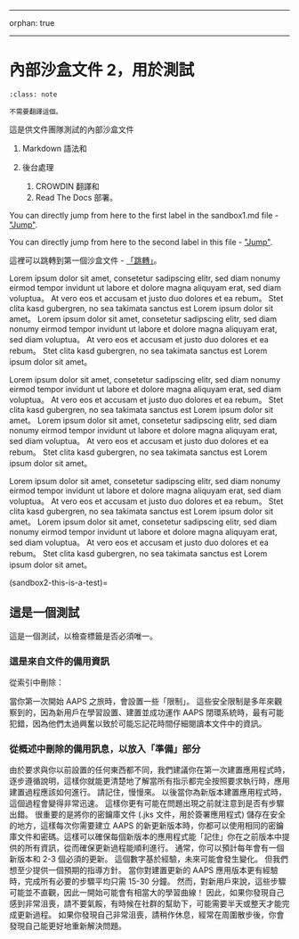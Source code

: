 - - -
orphan: true
- - -

# 內部沙盒文件 2，用於測試

```{admonition} no need to translate this
:class: note

不需要翻譯這個。
```

這是供文件團隊測試的內部沙盒文件

1. Markdown 語法和

1. 後台處理
    1. CROWDIN 翻譯和
    2. Read The Docs 部署。

You can directly jump from here to the first label in the sandbox1.md file - ["Jump"](../sandbox1.md#this-is-a-test).

You can directly jump from here to the second label in this file - ["Jump"](../sandbox1.md#this-is-another-test).

這裡可以跳轉到第一個沙盒文件 - [「跳轉」](../sandbox1.md)。

Lorem ipsum dolor sit amet, consetetur sadipscing elitr, sed diam nonumy eirmod tempor invidunt ut labore et dolore magna aliquyam erat, sed diam voluptua。 At vero eos et accusam et justo duo dolores et ea rebum。 Stet clita kasd gubergren, no sea takimata sanctus est Lorem ipsum dolor sit amet。 Lorem ipsum dolor sit amet, consetetur sadipscing elitr, sed diam nonumy eirmod tempor invidunt ut labore et dolore magna aliquyam erat, sed diam voluptua。 At vero eos et accusam et justo duo dolores et ea rebum。 Stet clita kasd gubergren, no sea takimata sanctus est Lorem ipsum dolor sit amet。

Lorem ipsum dolor sit amet, consetetur sadipscing elitr, sed diam nonumy eirmod tempor invidunt ut labore et dolore magna aliquyam erat, sed diam voluptua。 At vero eos et accusam et justo duo dolores et ea rebum。 Stet clita kasd gubergren, no sea takimata sanctus est Lorem ipsum dolor sit amet。 Lorem ipsum dolor sit amet, consetetur sadipscing elitr, sed diam nonumy eirmod tempor invidunt ut labore et dolore magna aliquyam erat, sed diam voluptua。 At vero eos et accusam et justo duo dolores et ea rebum。 Stet clita kasd gubergren, no sea takimata sanctus est Lorem ipsum dolor sit amet。

Lorem ipsum dolor sit amet, consetetur sadipscing elitr, sed diam nonumy eirmod tempor invidunt ut labore et dolore magna aliquyam erat, sed diam voluptua。 At vero eos et accusam et justo duo dolores et ea rebum。 Stet clita kasd gubergren, no sea takimata sanctus est Lorem ipsum dolor sit amet。 Lorem ipsum dolor sit amet, consetetur sadipscing elitr, sed diam nonumy eirmod tempor invidunt ut labore et dolore magna aliquyam erat, sed diam voluptua。 At vero eos et accusam et justo duo dolores et ea rebum。 Stet clita kasd gubergren, no sea takimata sanctus est Lorem ipsum dolor sit amet。

(sandbox2-this-is-a-test)=
## 這是一個測試

這是一個測試，以檢查標籤是否必須唯一。

### 這是來自文件的備用資訊

從索引中刪除：

當你第一次開始 AAPS 之旅時，會設置一些「限制」。 這些安全限制是多年來觀察到的，因為新用戶在學習設置、建置並成功運作 AAPS 閉環系統時，最有可能犯錯，因為他們太過興奮以致於可能忘記花時間仔細閱讀本文件中的資訊。


### 從概述中刪除的備用訊息，以放入「準備」部分

由於要求與你以前設置的任何東西都不同，我們建議你在第一次建置應用程式時，逐步遵循說明，這樣你就能更清楚地了解當所有指示都完全按照要求執行時，應用建置過程應該如何進行。 請記住，慢慢來。 以後當你為新版本建置應用程式時，這個過程會變得非常迅速。 這樣你更有可能在問題出現之前就注意到是否有步驟出錯。 很重要的是將你的密鑰庫文件 (.jks 文件，用於簽署應用程式) 儲存在安全的地方，這樣每次你需要建立 AAPS 的新更新版本時，你都可以使用相同的密鑰庫文件和密碼。這樣可以確保每個新版本的應用程式能「記住」你在之前版本中提供的所有資訊，從而確保更新過程能順利進行。 通常，你可以預計每年會有一個新版本和 2-3 個必須的更新。 這個數字基於經驗，未來可能會發生變化。 但我們想至少提供一個預期的指導方針。 當你對建置更新的 AAPS 應用版本更有經驗時，完成所有必要的步驟平均只需 15-30 分鐘。 然而，對新用戶來說，這些步驟可能並不直觀，因此一開始可能會有相當大的學習曲線！ 因此，如果你發現自己感到非常沮喪，請不要氣餒，有時候在社群的幫助下，可能需要半天或整天才能完成更新過程。 如果你發現自己非常沮喪，請稍作休息，經常在周圍散步後，你會發現自己能更好地重新解決問題。 

